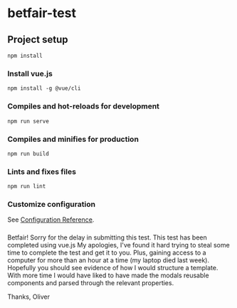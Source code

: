 # betfair-test

## Project setup
```
npm install
```
### Install vue.js 
```
npm install -g @vue/cli
```

### Compiles and hot-reloads for development
```
npm run serve
```

### Compiles and minifies for production
```
npm run build
```

### Lints and fixes files
```
npm run lint
```

### Customize configuration
See [Configuration Reference](https://cli.vuejs.org/config/).

###
Betfair! Sorry for the delay in submitting this test.
This test has been completed using vue.js
My apologies, I've found it hard trying to steal some time to complete the test and get it to you. Plus, gaining access to a computer for more than an hour at a time (my laptop died last week). Hopefully you should see evidence of how I would structure a template. With more time I would have liked to have made the modals reusable components and parsed through the relevant properties.

Thanks, Oliver